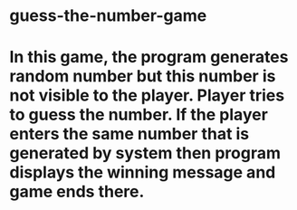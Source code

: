 # guess-the-number-game
# In this game, the program generates random number but this number is not visible to the player. Player tries to guess the number. If the player enters the same number that is generated by system then program displays the winning message and game ends there.
